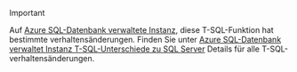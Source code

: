 > [!IMPORTANT]  
> Auf [Azure SQL-Datenbank verwaltete Instanz](https://docs.microsoft.com/azure/sql-database/sql-database-managed-instance), diese T-SQL-Funktion hat bestimmte verhaltensänderungen. Finden Sie unter [Azure SQL-Datenbank verwaltet Instanz T-SQL-Unterschiede zu SQL Server](https://docs.microsoft.com/azure/sql-database/sql-database-managed-instance-transact-sql-information) Details für alle T-SQL-verhaltensänderungen.